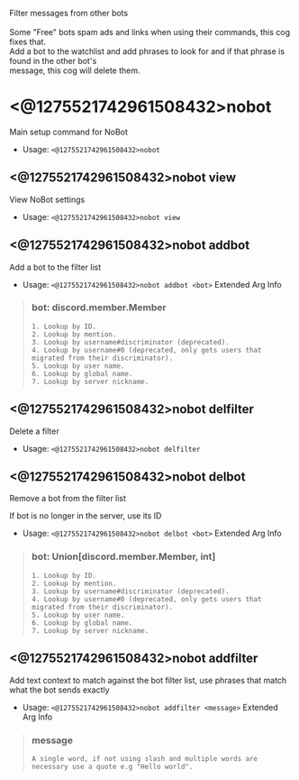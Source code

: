 Filter messages from other bots<br/><br/>Some "Free" bots spam ads and links when using their commands, this cog fixes that.<br/>Add a bot to the watchlist and add phrases to look for and if that phrase is found in the other bot's<br/>message, this cog will delete them.

# <@1275521742961508432>nobot
Main setup command for NoBot<br/>
 - Usage: `<@1275521742961508432>nobot`
## <@1275521742961508432>nobot view
View NoBot settings<br/>
 - Usage: `<@1275521742961508432>nobot view`
## <@1275521742961508432>nobot addbot
Add a bot to the filter list<br/>
 - Usage: `<@1275521742961508432>nobot addbot <bot>`
Extended Arg Info
> ### bot: discord.member.Member
> 
> 
>     1. Lookup by ID.
>     2. Lookup by mention.
>     3. Lookup by username#discriminator (deprecated).
>     4. Lookup by username#0 (deprecated, only gets users that migrated from their discriminator).
>     5. Lookup by user name.
>     6. Lookup by global name.
>     7. Lookup by server nickname.
> 
>     
## <@1275521742961508432>nobot delfilter
Delete a filter<br/>
 - Usage: `<@1275521742961508432>nobot delfilter`
## <@1275521742961508432>nobot delbot
Remove a bot from the filter list<br/>

If bot is no longer in the server, use its ID<br/>
 - Usage: `<@1275521742961508432>nobot delbot <bot>`
Extended Arg Info
> ### bot: Union[discord.member.Member, int]
> 
> 
>     1. Lookup by ID.
>     2. Lookup by mention.
>     3. Lookup by username#discriminator (deprecated).
>     4. Lookup by username#0 (deprecated, only gets users that migrated from their discriminator).
>     5. Lookup by user name.
>     6. Lookup by global name.
>     7. Lookup by server nickname.
> 
>     
## <@1275521742961508432>nobot addfilter
Add text context to match against the bot filter list, use phrases that match what the bot sends exactly<br/>
 - Usage: `<@1275521742961508432>nobot addfilter <message>`
Extended Arg Info
> ### message
> ```
> A single word, if not using slash and multiple words are necessary use a quote e.g "Hello world".
> ```
